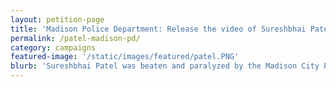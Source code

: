 ```yaml
---
layout: petition-page
title: 'Madison Police Department: Release the video of Sureshbhai Patel’s arrest!'
permalink: /patel-madison-pd/
category: campaigns
featured-image: '/static/images/featured/patel.PNG'
blurb: 'Sureshbhai Patel was beaten and paralyzed by the Madison City Police Department. There’s video that could reveal the truth about what happened.'
---
```


<link href='https://actionnetwork.org/css/style-embed-whitelabel.css' rel='stylesheet' type='text/css' /><script>window.yepnope || document.write('<script src="https://actionnetwork.org/assets/yepnope154-min.js"><\/script>');</script><script src='https://actionnetwork.org/widgets/v2/petition/madison-police-department-release-the-video-of-sureshbhai-patels-arrest?format=js&source=widget&style=full'></script><div id='can-petition-area-madison-police-department-release-the-video-of-sureshbhai-patels-arrest' style='width: 100%'><!-- this div is the target for our HTML insertion --></div>